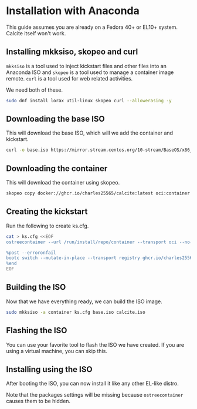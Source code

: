 # Installation with Anaconda

This guide assumes you are already on a Fedora 40+ or EL10+ system. Calcite itself won't work.

## Installing mkksiso, skopeo and curl

`mkksiso` is a tool used to inject kickstart files and other files into an Anaconda ISO and `skopeo` is a tool used to manage a container image remote. `curl` is a tool used for web related activities.

We need both of these.

```bash
sudo dnf install lorax util-linux skopeo curl --allowerasing -y
```

## Downloading the base ISO

This will download the base ISO, which will we add the container and kickstart.

```bash
curl -o base.iso https://mirror.stream.centos.org/10-stream/BaseOS/x86_64/iso/CentOS-Stream-10-latest-x86_64-boot.iso
```

## Downloading the container

This will download the container using skopeo.

```bash
skopeo copy docker://ghcr.io/charles25565/calcite:latest oci:container
```

## Creating the kickstart

Run the following to create ks.cfg.

```bash
cat > ks.cfg <<EOF
ostreecontainer --url /run/install/repo/container --transport oci --no-signature-verification

%post --erroronfail
bootc switch --mutate-in-place --transport registry ghcr.io/charles25565/calcite:latest
%end
EOF
```

## Building the ISO

Now that we have everything ready, we can build the ISO image.

```bash
sudo mkksiso -a container ks.cfg base.iso calcite.iso
```

## Flashing the ISO

You can use your favorite tool to flash the ISO we have created. If you are using a virtual machine, you can skip this.

## Installing using the ISO

After booting the ISO, you can now install it like any other EL-like distro.

Note that the packages settings will be missing because `ostreecontainer` causes them to be hidden.
